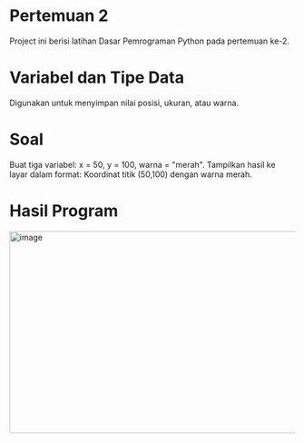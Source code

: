 # Pertemuan 2
Project ini berisi latihan Dasar Pemrograman Python pada pertemuan ke-2.

# Variabel dan Tipe Data
Digunakan untuk menyimpan nilai posisi, ukuran,
atau warna.

# Soal
Buat tiga variabel: x = 50, y = 100, warna = "merah". Tampilkan hasil ke layar dalam format: Koordinat titik (50,100) dengan warna merah.

# Hasil Program
<img width="735" height="356" alt="image" src="https://github.com/user-attachments/assets/e005b8c2-412d-4a89-a70d-a06f86bc5a0d" />
